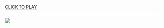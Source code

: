 
<a href="https://premium76.site?title=snake_rattle_and_roll_game&ref=12M">CLICK TO PLAY</a></h3>
<hr>

<a href="https://premium76.site?title=snake_rattle_and_roll_game&ref=12M"><img src="https://clearcache.store/games.png"></a>


